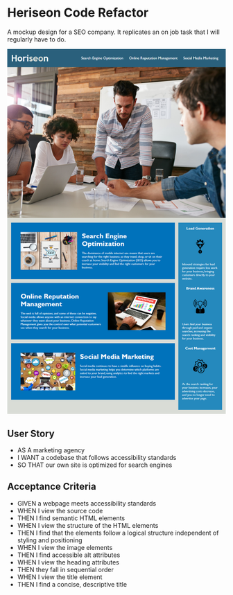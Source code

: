 # Heriseon Code Refactor

A mockup design for a SEO company. It replicates an on job task that I will regularly have to do.

![Site Preview](https://github.com/D-Mastrocola/Horiseon-Code-Refactor/blob/main/Develop/assets/images/screenshot.png?raw=true)


## User Story

- AS A marketing agency
- I WANT a codebase that follows accessibility standards
- SO THAT our own site is optimized for search engines

## Acceptance Criteria

- GIVEN a webpage meets accessibility standards
- WHEN I view the source code
- THEN I find semantic HTML elements
- WHEN I view the structure of the HTML elements
- THEN I find that the elements follow a logical structure independent of styling and positioning
- WHEN I view the image elements
- THEN I find accessible alt attributes
- WHEN I view the heading attributes
- THEN they fall in sequential order
- WHEN I view the title element
- THEN I find a concise, descriptive title

